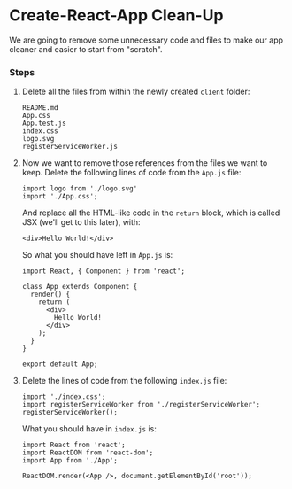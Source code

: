 # Create-React-App Clean-Up

We are going to remove some unnecessary code and files to make our app cleaner and easier to start from "scratch".

### Steps

1.  Delete all the files from within the newly created `client` folder:

    ```
    README.md
    App.css
    App.test.js
    index.css
    logo.svg
    registerServiceWorker.js
    ```

2.  Now we want to remove those references from the files we want to keep. Delete the following lines of code from the `App.js` file:

    ```
    import logo from './logo.svg'
    import './App.css';
    ```

    And replace all the HTML-like code in the `return` block, which is called JSX (we'll get to this later), with:

    ```
    <div>Hello World!</div>
    ```

    So what you should have left in `App.js` is:

    ```
    import React, { Component } from 'react';

    class App extends Component {
      render() {
        return (
          <div>
            Hello World!
          </div>
        );
      }
    }

    export default App;
    ```

3.  Delete the lines of code from the following `index.js` file:

    ```
    import './index.css';
    import registerServiceWorker from './registerServiceWorker';
    registerServiceWorker();
    ```

    What you should have in `index.js` is:

    ```
    import React from 'react';
    import ReactDOM from 'react-dom';
    import App from './App';

    ReactDOM.render(<App />, document.getElementById('root'));
    ```
